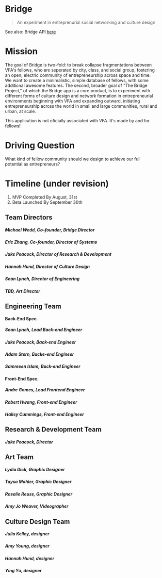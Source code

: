 # Bridge

> An experiment in entreprenurial social networking and culture design

See also: Bridge API [here](https://github.com/jamespeacock/bridge_api)

# Mission

The goal of Bridge is two-fold: to break collapse fragmentations between VFA's fellows, who are seperated by city, class, and social group, fostering an open, electric community of entrepreneurship across space and time. We want to create a minimalistic, simple database of fellows, with some additional awesome features. The second, broader goal of "The Bridge Project," of which the Bridge app is a core product, is to experiment with different forms of culture design and network formation in entrepreneurial environments beginning with VFA and expanding outward, initiating entrepreneurship across the world in small and large communities, rural and urban, at scale. 

This application is not oficially associated with VFA. It's made by and for fellows! 

# Driving Question

What kind of fellow community should we design to achieve our full potential as entrepreneurs?  

# Timeline (under revision)

1. MVP Completed By August, 31st
2. Beta Launched By September 30th

## Team Directors
##### Michael Wedd, Co-founder, Bridge Director
##### Eric Zhang, Co-founder, Director of Systems
##### Jake Peacock, Director of Research & Development 
##### Hannah Hund, Director of Culture Design
##### Sean Lynch, Director of Engineering
##### TBD, Art Director

## Engineering Team

#### Back-End Spec. 
##### Sean Lynch, Lead Back-end Engineer                 
##### Jake Peacock, Back-end Engineer
##### Adam Stern, Backe-end Engineer
##### Samreeen Islam, Back-end Engineer

#### Front-End Spec.
##### Andre Gomes, Lead Frontend Engineer
##### Robert Hwang, Front-end Engineer
##### Halley Cummings, Front-end Engineer

## Research & Development Team
##### Jake Peacock, Director

## Art Team 
##### Lydia Dick, Graphic Designer
##### Taysa Mohler, Graphic Designer
##### Rosalie Reuss, Graphic Designer
##### Amy Jo Weaver, Videographer

## Culture Design Team
##### Julia Kelley, designer
##### Amy Young, designer 
##### Hannah Hund, designer
##### Ying Yu, designer
